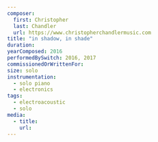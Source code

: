 ```yaml
---
composer:
  first: Christopher
  last: Chandler
  url: https://www.christopherchandlermusic.com
title: "in shadow, in shade"
duration:
yearComposed: 2016
performedBySwitch: 2016, 2017
commissionedOrWrittenFor:
size: solo
instrumentation:
  - solo piano
  - electronics
tags:
  - electroacoustic
  - solo 
media:
  - title:
    url:
---
```


